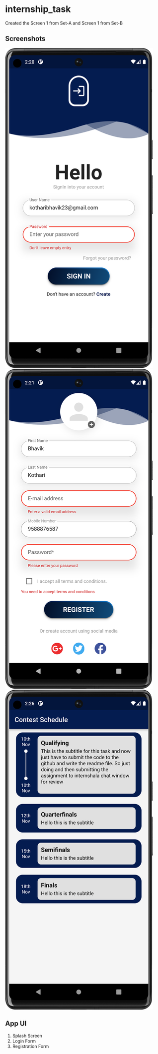 # internship_task

Created the Screen 1 from Set-A and Screen 1 from Set-B

## Screenshots
<img src="https://github.com/Bhavikk01/internship_task2332/blob/main/assets/Screenshot_20230308_022032.png">
<img src="https://github.com/Bhavikk01/internship_task2332/blob/main/assets/Screenshot_20230308_022108.png">
<img src="https://github.com/Bhavikk01/internship_task2332/blob/main/assets/Screenshot_20230308_022649.png">

## App UI
1. Splash Screen
2. Login Form
3. Registration Form